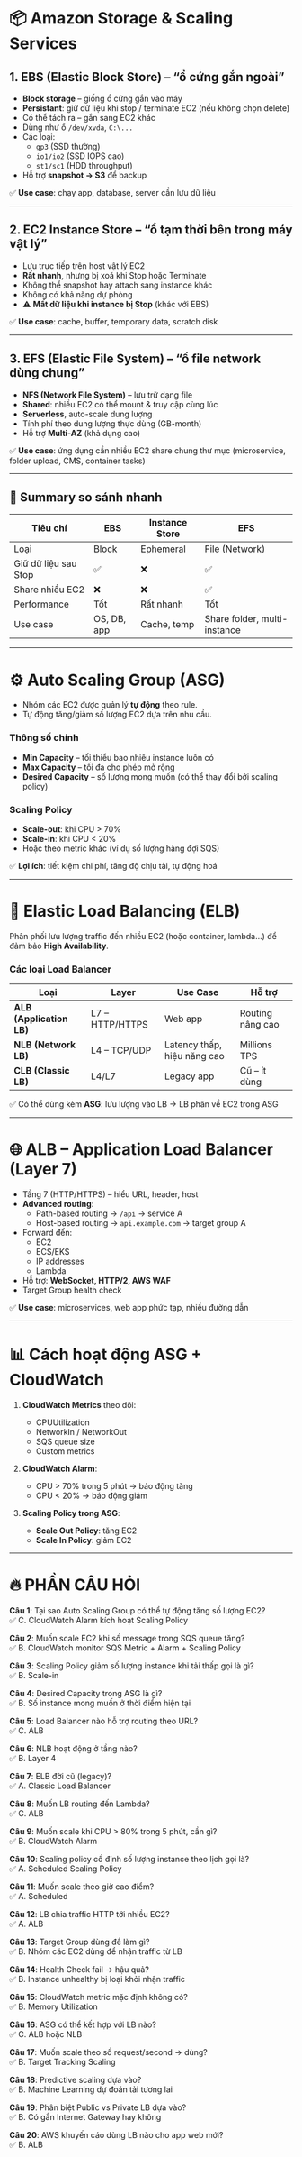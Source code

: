 # 📦 Amazon Storage & Scaling Services

## 1. EBS (Elastic Block Store) – “ổ cứng gắn ngoài”
- **Block storage** – giống ổ cứng gắn vào máy  
- **Persistant**: giữ dữ liệu khi stop / terminate EC2 (nếu không chọn delete)  
- Có thể tách ra – gắn sang EC2 khác  
- Dùng như ổ `/dev/xvda`, `C:\...`  
- Các loại:
  - `gp3` (SSD thường)  
  - `io1/io2` (SSD IOPS cao)  
  - `st1/sc1` (HDD throughput)  
- Hỗ trợ **snapshot → S3** để backup  

✅ **Use case**: chạy app, database, server cần lưu dữ liệu  

---

## 2. EC2 Instance Store – “ổ tạm thời bên trong máy vật lý”
- Lưu trực tiếp trên host vật lý EC2  
- **Rất nhanh**, nhưng bị xoá khi Stop hoặc Terminate  
- Không thể snapshot hay attach sang instance khác  
- Không có khả năng dự phòng  
- ⚠️ **Mất dữ liệu khi instance bị Stop** (khác với EBS)  

✅ **Use case**: cache, buffer, temporary data, scratch disk  

---

## 3. EFS (Elastic File System) – “ổ file network dùng chung”
- **NFS (Network File System)** – lưu trữ dạng file  
- **Shared**: nhiều EC2 có thể mount & truy cập cùng lúc  
- **Serverless**, auto-scale dung lượng  
- Tính phí theo dung lượng thực dùng (GB-month)  
- Hỗ trợ **Multi-AZ** (khả dụng cao)  

✅ **Use case**: ứng dụng cần nhiều EC2 share chung thư mục (microservice, folder upload, CMS, container tasks)  

---

## 📌 Summary so sánh nhanh

| Tiêu chí            | EBS   | Instance Store | EFS   |
|----------------------|-------|----------------|-------|
| Loại                | Block | Ephemeral      | File (Network) |
| Giữ dữ liệu sau Stop | ✅     | ❌              | ✅     |
| Share nhiều EC2      | ❌     | ❌              | ✅     |
| Performance          | Tốt   | Rất nhanh      | Tốt   |
| Use case             | OS, DB, app | Cache, temp | Share folder, multi-instance |

---

# ⚙️ Auto Scaling Group (ASG)
- Nhóm các EC2 được quản lý **tự động** theo rule.  
- Tự động tăng/giảm số lượng EC2 dựa trên nhu cầu.  

### Thông số chính
- **Min Capacity** – tối thiểu bao nhiêu instance luôn có  
- **Max Capacity** – tối đa cho phép mở rộng  
- **Desired Capacity** – số lượng mong muốn (có thể thay đổi bởi scaling policy)  

### Scaling Policy
- **Scale-out**: khi CPU > 70%  
- **Scale-in**: khi CPU < 20%  
- Hoặc theo metric khác (ví dụ số lượng hàng đợi SQS)  

✅ **Lợi ích**: tiết kiệm chi phí, tăng độ chịu tải, tự động hoá  

---

# 🧯 Elastic Load Balancing (ELB)

Phân phối lưu lượng traffic đến nhiều EC2 (hoặc container, lambda...) để đảm bảo **High Availability**.  

### Các loại Load Balancer

| Loại | Layer | Use Case | Hỗ trợ |
|------|-------|----------|--------|
| **ALB (Application LB)** | L7 – HTTP/HTTPS | Web app | Routing nâng cao |
| **NLB (Network LB)**     | L4 – TCP/UDP | Latency thấp, hiệu năng cao | Millions TPS |
| **CLB (Classic LB)**     | L4/L7 | Legacy app | Cũ – ít dùng |

✅ Có thể dùng kèm **ASG**: lưu lượng vào LB → LB phân về EC2 trong ASG  

---

# 🌐 ALB – Application Load Balancer (Layer 7)
- Tầng 7 (HTTP/HTTPS) – hiểu URL, header, host  
- **Advanced routing**:
  - Path-based routing → `/api` → service A  
  - Host-based routing → `api.example.com` → target group A  
- Forward đến:
  - EC2
  - ECS/EKS
  - IP addresses
  - Lambda  
- Hỗ trợ: **WebSocket, HTTP/2, AWS WAF**  
- Target Group health check  

✅ **Use case**: microservices, web app phức tạp, nhiều đường dẫn  

---

# 📊 Cách hoạt động ASG + CloudWatch

1. **CloudWatch Metrics** theo dõi:
   - CPUUtilization
   - NetworkIn / NetworkOut
   - SQS queue size
   - Custom metrics  

2. **CloudWatch Alarm**:  
   - CPU > 70% trong 5 phút → báo động tăng  
   - CPU < 20% → báo động giảm  

3. **Scaling Policy trong ASG**:  
   - **Scale Out Policy**: tăng EC2  
   - **Scale In Policy**: giảm EC2  

---

# 🔥 PHẦN CÂU HỎI

**Câu 1**: Tại sao Auto Scaling Group có thể tự động tăng số lượng EC2?  
✅ C. CloudWatch Alarm kích hoạt Scaling Policy  

**Câu 2**: Muốn scale EC2 khi số message trong SQS queue tăng?  
✅ B. CloudWatch monitor SQS Metric + Alarm + Scaling Policy  

**Câu 3**: Scaling Policy giảm số lượng instance khi tải thấp gọi là gì?  
✅ B. Scale-in  

**Câu 4**: Desired Capacity trong ASG là gì?  
✅ B. Số instance mong muốn ở thời điểm hiện tại  

**Câu 5**: Load Balancer nào hỗ trợ routing theo URL?  
✅ C. ALB  

**Câu 6**: NLB hoạt động ở tầng nào?  
✅ B. Layer 4  

**Câu 7**: ELB đời cũ (legacy)?  
✅ A. Classic Load Balancer  

**Câu 8**: Muốn LB routing đến Lambda?  
✅ C. ALB  

**Câu 9**: Muốn scale khi CPU > 80% trong 5 phút, cần gì?  
✅ B. CloudWatch Alarm  

**Câu 10**: Scaling policy cố định số lượng instance theo lịch gọi là?  
✅ A. Scheduled Scaling Policy  

**Câu 11**: Muốn scale theo giờ cao điểm?  
✅ A. Scheduled  

**Câu 12**: LB chia traffic HTTP tới nhiều EC2?  
✅ A. ALB  

**Câu 13**: Target Group dùng để làm gì?  
✅ B. Nhóm các EC2 dùng để nhận traffic từ LB  

**Câu 14**: Health Check fail → hậu quả?  
✅ B. Instance unhealthy bị loại khỏi nhận traffic  

**Câu 15**: CloudWatch metric mặc định không có?  
✅ B. Memory Utilization  

**Câu 16**: ASG có thể kết hợp với LB nào?  
✅ C. ALB hoặc NLB  

**Câu 17**: Muốn scale theo số request/second → dùng?  
✅ B. Target Tracking Scaling  

**Câu 18**: Predictive scaling dựa vào?  
✅ B. Machine Learning dự đoán tải tương lai  

**Câu 19**: Phân biệt Public vs Private LB dựa vào?  
✅ B. Có gắn Internet Gateway hay không  

**Câu 20**: AWS khuyến cáo dùng LB nào cho app web mới?  
✅ B. ALB  
